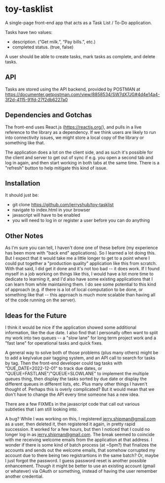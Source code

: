# toy-tasklist

A single-page front-end app that acts as a Task List / To-Do application. 

Tasks have two values:
 - description. (“Get milk.”, “Pay bills.”, etc.)
 - completed status. (true, false)

A user should be able to create tasks, mark tasks as complete, and delete tasks.

## API

Tasks are stored using the API backend, provided by POSTMAN at https://documenter.getpostman.com/view/8858534/SW7dX7JG#4d4e14a4-3f2d-4115-91fd-27f2db6227a0

## Dependencies and Gotchas

The front-end uses React.js (https://reactjs.org/), and pulls in a live reference to the library as a dependency. If we think users are likely to run into connectivity issues, we might store a local copy of the library or something like that.

The application does a lot on the client side, and as such it's possible for the client and server to get out of sync if e.g. you open a second tab and log in again, and then start working in both tabs at the same time. There is a "refresh" button to help mitigate this kind of issue.

## Installation

It should just be:
 - git clone https://github.com/jerryshub/toy-tasklist
 - navigate to index.html in your browser
 - javascript will have to be enabled 
 - you will need to log in or register a user before you can do anything

## Other Notes

As I'm sure you can tell, I haven't done one of these before (my experience has been more with "back end" applications). So I learned a lot doing this. But I expect that it would take me a little longer to get to a point where I could put together a "production quality" application like this from scratch. With that said, I did get it done and it's not too bad -- it does work. If I found myself in a job working on things like this, I would have a lot more time to dedicate to learning it, and I'd also have some existing applications that I can learn from while maintaining them. I do see some potential to this kind of approach (e.g. if there is a lot of local computation to be done, or something like that -- this approach is much more scalable than having all of the code running on the server).

## Ideas for the Future

I think it would be nice if the application showed some additional information, like the due date. I also find that I personally often want to split my work into two queues -- a "slow lane" for long term project work and a "fast lane" for operational tasks and quick fixes. 

A general way to solve both of those problems (plus many others) might be to add a key/value pair tagging system, and an API call to search for tasks by tag. Then the front-end developer could tag tasks with "DUE_DATE=2022-12-01" to track due dates, or "QUEUE=FASTLANE"/"QUEUE=SLOWLANE" to implement the multiple queues thing, then display the tasks sorted by due date or display the different queues in different lists, etc. Plus many other things I haven't thought of. Perhaps this is overly complicated? But it would mean that we don't have to change the API every time someone has a new idea.

There are a few FIXMEs in the javascript code that call out various subtleties that I am still looking into.

A bug? While I was working on this, I registered jerry.shipman@gmail.com as a user, then deleted it, then registered it again, in pretty rapid succession. It worked for a few hours, but then I noticed that I could no longer log in as jerry.shipman@gmail.com. The break seemed to coincide with me receiving welcome emails from the application at that address. I wonder if there is some kind of batch process (at ~5pm?) that finalizes the accounts and sends out the welcome emails, that somehow corrupted my account due to there being two registrartions in the same batch? Or, maybe I just forgot the password. I guess password reset is another possible enhancement. Though it might be better to use an existing account (gmail or whatever) via OAuth or something, instead of having the user remember another credential.
